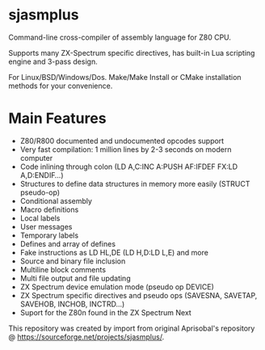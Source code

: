 # sjasmplus
Command-line cross-compiler of assembly language for Z80 CPU. 

Supports many ZX-Spectrum specific directives, has built-in Lua scripting engine and 3-pass design.

For Linux/BSD/Windows/Dos. Make/Make Install or CMake installation methods for your convenience.

Main Features
=============

- Z80/R800 documented and undocumented opcodes support
- Very fast compilation: 1 million lines by 2-3 seconds on modern computer
- Code inlining through colon (LD A,C:INC A:PUSH AF:IFDEF FX:LD A,D:ENDIF…)
- Structures to define data structures in memory more easily (STRUCT pseudo-op)
- Conditional assembly
- Macro definitions
- Local labels
- User messages
- Temporary labels
- Defines and array of defines
- Fake instructions as LD HL,DE (LD H,D:LD L,E) and more
- Source and binary file inclusion
- Multiline block comments
- Multi file output and file updating
- ZX Spectrum device emulation mode (pseudo op DEVICE)
- ZX Spectrum specific directives and pseudo ops (SAVESNA, SAVETAP, SAVEHOB, INCHOB, INCTRD...)
- Suport for the Z80n found in the ZX Spectrum Next

This repository was created by import from original Aprisobal's repository @ https://sourceforge.net/projects/sjasmplus/.
